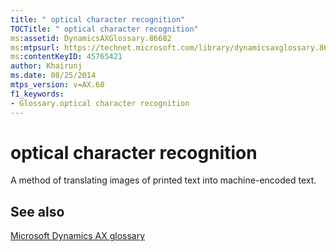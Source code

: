 ```yaml
---
title: " optical character recognition"
TOCTitle: " optical character recognition"
ms:assetid: DynamicsAXGlossary.86682
ms:mtpsurl: https://technet.microsoft.com/library/dynamicsaxglossary.86682(v=AX.60)
ms:contentKeyID: 45765421
author: Khairunj
ms.date: 08/25/2014
mtps_version: v=AX.60
f1_keywords:
- Glossary.optical character recognition
---
```


# optical character recognition

A method of translating images of printed text into machine-encoded text.

## See also

[Microsoft Dynamics AX glossary](glossary/microsoft-dynamics-ax-glossary.md)

  


